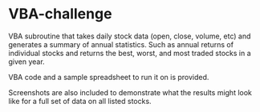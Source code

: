 # VBA-challenge
 VBA subroutine that takes daily stock data (open, close, volume, etc) and generates a summary of annual statistics. Such as 
 annual returns of individual stocks and returns the best, worst, and most traded stocks in a given year.

VBA code and a sample spreadsheet to run it on is provided. 

Screenshots are also included to demonstrate what the results might look like for a full set of data on all listed stocks.

 
